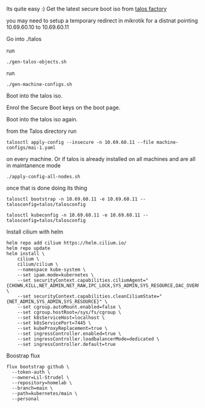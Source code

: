Its quite easy :)
Get the latest secure boot iso from [talos factory](https://factory.talos.dev/?arch=amd64&board=undefined&cmdline-set=true&extensions=-&platform=metal&secureboot=true&target=metal)

you may need to setup a temporary redirect in mikrotik for a distnat pointing 10.69.60.10 to 10.69.60.11

Go into ./talos

run

```
./gen-talos-objects.sh
```

run

```
./gen-machine-configs.sh
```

Boot into the talos iso.

Enrol the Secure Boot keys on the boot page.

Boot into the talos iso again.

from the Talos directory run

```
talosctl apply-config --insecure -n 10.69.60.11 --file machine-configs/mai-1.yaml
```

on every machine. Or if talos is already installed on all machines and are all in maintanence mode

```
./apply-config-all-nodes.sh
```

once that is done doing its thing

```
talosctl bootstrap -n 10.69.60.11 -e 10.69.60.11 --talosconfig=talos/talosconfig
```

```
talosctl kubeconfig -n 10.69.60.11 -e 10.69.60.11 --talosconfig=talos/talosconfig
```

Install cilium with helm

```
helm repo add cilium https://helm.cilium.io/
helm repo update
helm install \
    cilium \
    cilium/cilium \
    --namespace kube-system \
    --set ipam.mode=kubernetes \
    --set securityContext.capabilities.ciliumAgent="{CHOWN,KILL,NET_ADMIN,NET_RAW,IPC_LOCK,SYS_ADMIN,SYS_RESOURCE,DAC_OVERRIDE,FOWNER,SETGID,SETUID}" \
    --set securityContext.capabilities.cleanCiliumState="{NET_ADMIN,SYS_ADMIN,SYS_RESOURCE}" \
    --set cgroup.autoMount.enabled=false \
    --set cgroup.hostRoot=/sys/fs/cgroup \
    --set k8sServiceHost=localhost \
    --set k8sServicePort=7445 \
    --set kubeProxyReplacement=true \
    --set ingressController.enabled=true \
    --set ingressController.loadbalancerMode=dedicated \
    --set ingressController.default=true
```

Boostrap flux

```
flux bootstrap github \
  --token-auth \
  --owner=Lil-Strudel \
  --repository=homelab \
  --branch=main \
  --path=kubernetes/main \
  --personal
```
